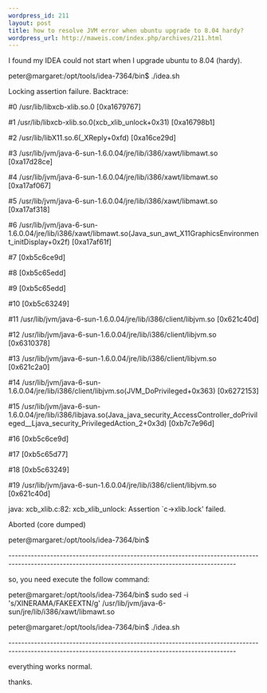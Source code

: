 ```yaml
--- 
wordpress_id: 211
layout: post
title: how to resolve JVM error when ubuntu upgrade to 8.04 hardy?
wordpress_url: http://maweis.com/index.php/archives/211.html
---
```

<p>I found my IDEA could not start when I upgrade ubuntu to 8.04 (hardy).</p><p>
peter@margaret:/opt/tools/idea-7364/bin$ ./idea.sh </p><p>
Locking assertion failure.  Backtrace:</p><p>
#0 /usr/lib/libxcb-xlib.so.0 [0xa1679767]</p><p>
#1 /usr/lib/libxcb-xlib.so.0(xcb_xlib_unlock+0x31) [0xa16798b1]</p><p>
#2 /usr/lib/libX11.so.6(_XReply+0xfd) [0xa16ce29d]</p><p>
#3 /usr/lib/jvm/java-6-sun-1.6.0.04/jre/lib/i386/xawt/libmawt.so [0xa17d28ce]</p><p>
#4 /usr/lib/jvm/java-6-sun-1.6.0.04/jre/lib/i386/xawt/libmawt.so [0xa17af067]</p><p>
#5 /usr/lib/jvm/java-6-sun-1.6.0.04/jre/lib/i386/xawt/libmawt.so [0xa17af318]</p><p>
#6 /usr/lib/jvm/java-6-sun-1.6.0.04/jre/lib/i386/xawt/libmawt.so(Java_sun_awt_X11GraphicsEnvironment_initDisplay+0x2f) [0xa17af61f]</p><p>
#7 [0xb5c6ce9d]</p><p>
#8 [0xb5c65edd]</p><p>
#9 [0xb5c65edd]</p><p>
#10 [0xb5c63249]</p><p>
#11 /usr/lib/jvm/java-6-sun-1.6.0.04/jre/lib/i386/client/libjvm.so [0x621c40d]</p><p>
#12 /usr/lib/jvm/java-6-sun-1.6.0.04/jre/lib/i386/client/libjvm.so [0x6310378]</p><p>
#13 /usr/lib/jvm/java-6-sun-1.6.0.04/jre/lib/i386/client/libjvm.so [0x621c2a0]</p><p>
#14 /usr/lib/jvm/java-6-sun-1.6.0.04/jre/lib/i386/client/libjvm.so(JVM_DoPrivileged+0x363) [0x6272153]</p><p>
#15 /usr/lib/jvm/java-6-sun-1.6.0.04/jre/lib/i386/libjava.so(Java_java_security_AccessController_doPrivileged__Ljava_security_PrivilegedAction_2+0x3d) [0xb7c7e96d]</p><p>
#16 [0xb5c6ce9d]</p><p>
#17 [0xb5c65d77]</p><p>
#18 [0xb5c63249]</p><p>
#19 /usr/lib/jvm/java-6-sun-1.6.0.04/jre/lib/i386/client/libjvm.so [0x621c40d]</p><p>
java: xcb_xlib.c:82: xcb_xlib_unlock: Assertion `c->xlib.lock' failed.</p><p>
Aborted (core dumped)</p><p>
peter@margaret:/opt/tools/idea-7364/bin$ </p><p>
-----------------------------------------------------------------------------------------------------------------------------------------------------</p><p>
so, you need execute the follow command:</p><p>
peter@margaret:/opt/tools/idea-7364/bin$ sudo sed -i 's/XINERAMA/FAKEEXTN/g' /usr/lib/jvm/java-6-sun/jre/lib/i386/xawt/libmawt.so</p><p>
peter@margaret:/opt/tools/idea-7364/bin$ ./idea.sh </p><p>
-----------------------------------------------------------------------------------------------------------------------------------------------------</p><p>
everything works normal.</p><p>
</p><p>
thanks.</p><p>
</p>
